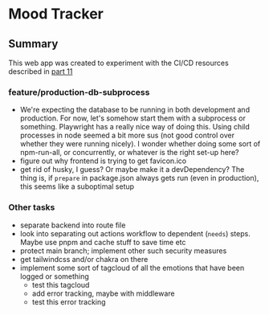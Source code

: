 # Mood Tracker

## Summary

This web app was created to experiment with the CI/CD resources described in [part 11](https://fullstackopen.com/en/part11)

### feature/production-db-subprocess

- We're expecting the database to be running in both development and production. For now, let's somehow start them with a subprocess or something. Playwright has a really nice way of doing this. Using child processes in node seemed a bit more sus (not good control over whether they were running nicely). I wonder whether doing some sort of npm-run-all, or concurrently, or whatever is the right set-up here?
- figure out why frontend is trying to get favicon.ico
- get rid of husky, I guess? Or maybe make it a devDependency? The thing is, if `prepare` in package.json always gets run (even in production), this seems like a suboptimal setup

### Other tasks

- separate backend into route file
- look into separating out actions workflow to dependent (`needs`) steps. Maybe use pnpm and cache stuff to save time etc
- protect main branch; implement other such security measures
- get tailwindcss and/or chakra on there
- implement some sort of tagcloud of all the emotions that have been logged or something
  - test this tagcloud
  - add error tracking, maybe with middleware
  - test this error tracking
